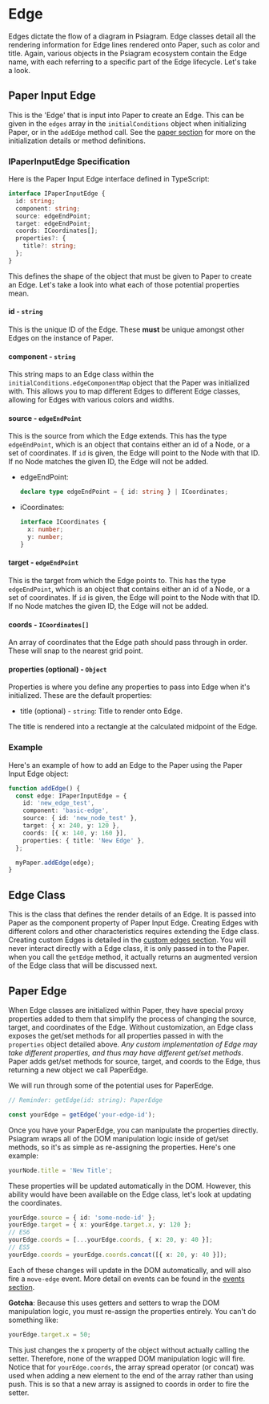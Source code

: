 # Edge

Edges dictate the flow of a diagram in Psiagram. Edge classes detail all the
rendering information for Edge lines rendered onto Paper, such as color and
title. Again, various objects in the Psiagram ecosystem contain the Edge name,
with each referring to a specific part of the Edge lifecycle. Let's take a look.

## Paper Input Edge

This is the 'Edge' that is input into Paper to create an Edge. This can be given
in the `edges` array in the `initialConditions` object when initializing Paper,
or in the `addEdge` method call. See the [paper section](paper.md) for more on
the initialization details or method definitions.

### IPaperInputEdge Specification

Here is the Paper Input Edge interface defined in TypeScript:

```ts
interface IPaperInputEdge {
  id: string;
  component: string;
  source: edgeEndPoint;
  target: edgeEndPoint;
  coords: ICoordinates[];
  properties?: {
    title?: string;
  };
}
```

This defines the shape of the object that must be given to Paper to create an
Edge. Let's take a look into what each of those potential properties mean.

#### id - `string`

This is the unique ID of the Edge. These **must** be unique amongst other Edges
on the instance of Paper.

#### component - `string`

This string maps to an Edge class within the
`initialConditions.edgeComponentMap` object that the Paper was initialized with.
This allows you to map different Edges to different Edge classes, allowing for
Edges with various colors and widths.

#### source - `edgeEndPoint`

This is the source from which the Edge extends. This has the type
`edgeEndPoint`, which is an object that contains either an id of a Node, or a
set of coordinates. If `id` is given, the Edge will point to the Node with that
ID. If no Node matches the given ID, the Edge will not be added.

- edgeEndPoint:

  ```ts
  declare type edgeEndPoint = { id: string } | ICoordinates;
  ```

- iCoordinates:

  ```ts
  interface ICoordinates {
    x: number;
    y: number;
  }
  ```

#### target - `edgeEndPoint`

This is the target from which the Edge points to. This has the type
`edgeEndPoint`, which is an object that contains either an id of a Node, or a
set of coordinates. If `id` is given, the Edge will point to the Node with that
ID. If no Node matches the given ID, the Edge will not be added.

#### coords - `ICoordinates[]`

An array of coordinates that the Edge path should pass through in order. These
will snap to the nearest grid point.

#### properties (optional) - `Object`

Properties is where you define any properties to pass into Edge when it's
initialized. These are the default properties:

- title (optional) - `string`: Title to render onto Edge.

The title is rendered into a rectangle at the calculated midpoint of the Edge.

### Example

Here's an example of how to add an Edge to the Paper using the Paper Input Edge
object:

```ts
function addEdge() {
  const edge: IPaperInputEdge = {
    id: 'new_edge_test',
    component: 'basic-edge',
    source: { id: 'new_node_test' },
    target: { x: 240, y: 120 },
    coords: [{ x: 140, y: 160 }],
    properties: { title: 'New Edge' },
  };

  myPaper.addEdge(edge);
}
```

## Edge Class

This is the class that defines the render details of an Edge. It is passed into
Paper as the component property of Paper Input Edge. Creating Edges with
different colors and other characteristics requires extending the Edge class.
Creating custom Edges is detailed in the
[custom edges section](../in-depth/custom-edges.md). You will never interact
directly with a Edge class, it is only passed in to the Paper. when you call the
`getEdge` method, it actually returns an augmented version of the Edge class
that will be discussed next.

## Paper Edge

When Edge classes are initialized within Paper, they have special proxy
properties added to them that simplify the process of changing the source,
target, and coordinates of the Edge. Without customization, an Edge class
exposes the get/set methods for all properties passed in with the `properties`
object detailed above. _Any custom implementation of Edge may take different
properties, and thus may have different get/set methods_. Paper adds get/set
methods for source, target, and coords to the Edge, thus returning a new object
we call PaperEdge.

We will run through some of the potential uses for PaperEdge.

```ts
// Reminder: getEdge(id: string): PaperEdge

const yourEdge = getEdge('your-edge-id');
```

Once you have your PaperEdge, you can manipulate the properties directly.
Psiagram wraps all of the DOM manipulation logic inside of get/set methods, so
it's as simple as re-assigning the properties. Here's one example:

```ts
yourNode.title = 'New Title';
```

These properties will be updated automatically in the DOM. However, this ability
would have been available on the Edge class, let's look at updating the
coordinates.

```ts
yourEdge.source = { id: 'some-node-id' };
yourEdge.target = { x: yourEdge.target.x, y: 120 };
// ES6
yourEdge.coords = [...yourEdge.coords, { x: 20, y: 40 }];
// ES5
yourEdge.coords = yourEdge.coords.concat([{ x: 20, y: 40 }]);
```

Each of these changes will update in the DOM automatically, and will also fire a
`move-edge` event. More detail on events can be found in the
[events section](../in-depth/events.md).

**Gotcha**: Because this uses getters and setters to wrap the DOM manipulation
logic, you must re-assign the properties entirely. You can't do something like:

```ts
yourEdge.target.x = 50;
```

This just changes the x property of the object without actually calling the
setter. Therefore, none of the wrapped DOM manipulation logic will fire. Notice
that for `yourEdge.coords`, the array spread operator (or concat) was used when
adding a new element to the end of the array rather than using push. This is so
that a new array is assigned to coords in order to fire the setter.
